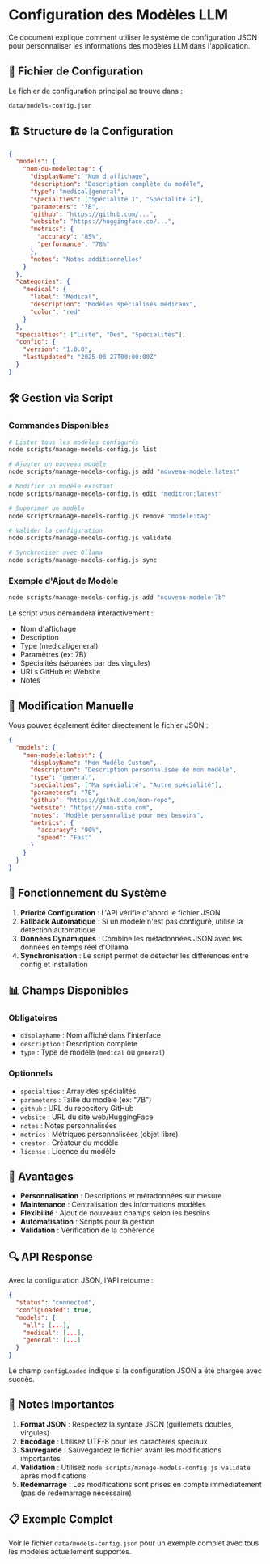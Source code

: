 # Configuration des Modèles LLM

Ce document explique comment utiliser le système de configuration JSON pour personnaliser les informations des modèles LLM dans l'application.

## 📁 Fichier de Configuration

Le fichier de configuration principal se trouve dans :

```
data/models-config.json
```

## 🏗️ Structure de la Configuration

```json
{
  "models": {
    "nom-du-modele:tag": {
      "displayName": "Nom d'affichage",
      "description": "Description complète du modèle",
      "type": "medical|general",
      "specialties": ["Spécialité 1", "Spécialité 2"],
      "parameters": "7B",
      "github": "https://github.com/...",
      "website": "https://huggingface.co/...",
      "metrics": {
        "accuracy": "85%",
        "performance": "78%"
      },
      "notes": "Notes additionnelles"
    }
  },
  "categories": {
    "medical": {
      "label": "Médical",
      "description": "Modèles spécialisés médicaux",
      "color": "red"
    }
  },
  "specialties": ["Liste", "Des", "Spécialités"],
  "config": {
    "version": "1.0.0",
    "lastUpdated": "2025-08-27T00:00:00Z"
  }
}
```

## 🛠️ Gestion via Script

### Commandes Disponibles

```bash
# Lister tous les modèles configurés
node scripts/manage-models-config.js list

# Ajouter un nouveau modèle
node scripts/manage-models-config.js add "nouveau-modele:latest"

# Modifier un modèle existant
node scripts/manage-models-config.js edit "meditron:latest"

# Supprimer un modèle
node scripts/manage-models-config.js remove "modele:tag"

# Valider la configuration
node scripts/manage-models-config.js validate

# Synchroniser avec Ollama
node scripts/manage-models-config.js sync
```

### Exemple d'Ajout de Modèle

```bash
node scripts/manage-models-config.js add "nouveau-modele:7b"
```

Le script vous demandera interactivement :

- Nom d'affichage
- Description
- Type (medical/general)
- Paramètres (ex: 7B)
- Spécialités (séparées par des virgules)
- URLs GitHub et Website
- Notes

## 🔧 Modification Manuelle

Vous pouvez également éditer directement le fichier JSON :

```json
{
  "models": {
    "mon-modele:latest": {
      "displayName": "Mon Modèle Custom",
      "description": "Description personnalisée de mon modèle",
      "type": "general",
      "specialties": ["Ma spécialité", "Autre spécialité"],
      "parameters": "7B",
      "github": "https://github.com/mon-repo",
      "website": "https://mon-site.com",
      "notes": "Modèle personnalisé pour mes besoins",
      "metrics": {
        "accuracy": "90%",
        "speed": "Fast"
      }
    }
  }
}
```

## 🔄 Fonctionnement du Système

1. **Priorité Configuration** : L'API vérifie d'abord le fichier JSON
2. **Fallback Automatique** : Si un modèle n'est pas configuré, utilise la détection automatique
3. **Données Dynamiques** : Combine les métadonnées JSON avec les données en temps réel d'Ollama
4. **Synchronisation** : Le script permet de détecter les différences entre config et installation

## 📊 Champs Disponibles

### Obligatoires

- `displayName` : Nom affiché dans l'interface
- `description` : Description complète
- `type` : Type de modèle (`medical` ou `general`)

### Optionnels

- `specialties` : Array des spécialités
- `parameters` : Taille du modèle (ex: "7B")
- `github` : URL du repository GitHub
- `website` : URL du site web/HuggingFace
- `notes` : Notes personnalisées
- `metrics` : Métriques personnalisées (objet libre)
- `creator` : Créateur du modèle
- `license` : Licence du modèle

## 🎯 Avantages

- **Personnalisation** : Descriptions et métadonnées sur mesure
- **Maintenance** : Centralisation des informations modèles
- **Flexibilité** : Ajout de nouveaux champs selon les besoins
- **Automatisation** : Scripts pour la gestion
- **Validation** : Vérification de la cohérence

## 🔍 API Response

Avec la configuration JSON, l'API retourne :

```json
{
  "status": "connected",
  "configLoaded": true,
  "models": {
    "all": [...],
    "medical": [...],
    "general": [...]
  }
}
```

Le champ `configLoaded` indique si la configuration JSON a été chargée avec succès.

## 🚨 Notes Importantes

1. **Format JSON** : Respectez la syntaxe JSON (guillemets doubles, virgules)
2. **Encodage** : Utilisez UTF-8 pour les caractères spéciaux
3. **Sauvegarde** : Sauvegardez le fichier avant les modifications importantes
4. **Validation** : Utilisez `node scripts/manage-models-config.js validate` après modifications
5. **Redémarrage** : Les modifications sont prises en compte immédiatement (pas de redémarrage nécessaire)

## 📋 Exemple Complet

Voir le fichier `data/models-config.json` pour un exemple complet avec tous les modèles actuellement supportés.
